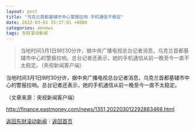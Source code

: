 ```yaml
---
layout: post
title: "乌克兰首都基辅市中心警报拉响 手机通信不稳定"
date: 2022-03-01 15:37:01 +0800
categories: emnews
tags: 东财滚动新闻
---
```

> 当地时间3月1日9时30分许，据中央广播电视总台记者消息，乌克兰首都基辅市中心的警报拉响。总台记者还表示，她的手机通信从前一晚至今一直不太稳定。（央视新闻客户端）

<p>当地时间3月1日9时30分许，据中央广播电视总台记者消息，乌克兰首都基辅市中心的警报拉响。总台记者还表示，她的手机通信从前一晚至今一直不太稳定。</p><p class="em_media">（文章来源：央视新闻客户端）</p>

<http://finance.eastmoney.com/news/1351,202203012292883468.html>

[返回东财滚动新闻](//finews.withounder.com/emnews/)｜[返回首页](//finews.withounder.com/)
